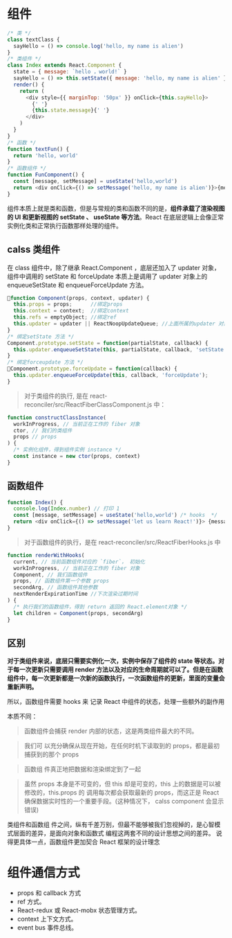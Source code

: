 # 组件

```js
/* 类 */
class textClass {
  sayHello = () => console.log('hello, my name is alien')
}
/* 类组件 */
class Index extends React.Component {
  state = { message: `hello ，world!` }
  sayHello = () => this.setState({ message: 'hello, my name is alien' })
  render() {
    return (
      <div style={{ marginTop: '50px' }} onClick={this.sayHello}>
        {' '}
        {this.state.message}{' '}
      </div>
    )
  }
}
/* 函数 */
function textFun() {
  return 'hello, world'
}
/* 函数组件 */
function FunComponent() {
  const [message, setMessage] = useState('hello,world')
  return <div onClick={() => setMessage('hello, my name is alien')}>{message}</div>
}
```

组件本质上就是类和函数，但是与常规的类和函数不同的是，**组件承载了渲染视图的 UI 和更新视图的 setState 、 useState 等方法**。React 在底层逻辑上会像正常实例化类和正常执行函数那样处理的组件。

## calss 类组件

在 class 组件中，除了继承 React.Component ，底层还加入了 updater 对象，组件中调用的 setState 和 forceUpdate 本质上是调用了 updater 对象上的 enqueueSetState 和 enqueueForceUpdate 方法。

```js
function Component(props, context, updater) {
  this.props = props;      //绑定props
  this.context = context;  //绑定context
  this.refs = emptyObject; //绑定ref
  this.updater = updater || ReactNoopUpdateQueue; //上面所属的updater 对象
}
/* 绑定setState 方法 */
Component.prototype.setState = function(partialState, callback) {
  this.updater.enqueueSetState(this, partialState, callback, 'setState');
}
/* 绑定forceupdate 方法 */
Component.prototype.forceUpdate = function(callback) {
  this.updater.enqueueForceUpdate(this, callback, 'forceUpdate');
}
```

> 对于类组件的执行, 是在 react-reconciler/src/ReactFiberClassComponent.js 中：

```js
function constructClassInstance(
  workInProgress, // 当前正在工作的 fiber 对象
  ctor, // 我们的类组件
  props // props
) {
  /* 实例化组件，得到组件实例 instance */
  const instance = new ctor(props, context)
}
```

## 函数组件

```js
function Index() {
  console.log(Index.number) // 打印 1
  const [message, setMessage] = useState('hello,world') /* hooks  */
  return <div onClick={() => setMessage('let us learn React!')}> {message} </div> /* 返回值 作为渲染ui */
}
```

> 对于函数组件的执行，是在 react-reconciler/src/ReactFiberHooks.js 中

```js
function renderWithHooks(
  current, // 当前函数组件对应的 `fiber`， 初始化
  workInProgress, // 当前正在工作的 fiber 对象
  Component, // 我们函数组件
  props, // 函数组件第一个参数 props
  secondArg, // 函数组件其他参数
  nextRenderExpirationTime //下次渲染过期时间
) {
  /* 执行我们的函数组件，得到 return 返回的 React.element对象 */
  let children = Component(props, secondArg)
}
```

## 区别

**对于类组件来说，底层只需要实例化一次，实例中保存了组件的 state 等状态。对于每一次更新只需要调用 render 方法以及对应的生命周期就可以了。但是在函数组件中，每一次更新都是一次新的函数执行，一次函数组件的更新，里面的变量会重新声明。**

所以，函数组件需要 hooks 来 记录 React 中组件的状态，处理一些额外的副作用

本质不同：

> 函数组件会捕获 render 内部的状态，这是两类组件最⼤的不同。

> 我们可 以充分确保从现在开始，在任何时机下读取到的 props，都是最初捕获到的那个 props

> 函数组 件真正地把数据和渲染绑定到了⼀起

> 虽然 props 本身是不可变的，但 this 却是可变的，this 上的数据是可以被修改的，this.props 的 调⽤每次都会获取最新的 props，⽽这正是 React 确保数据实时性的⼀个重要⼿段。(这种情况下， calss component 会显示错误)

类组件和函数组 件之间，纵有千差万别，但最不能够被我们忽视掉的，是⼼智模式层⾯的差异，是⾯向对象和函数式 编程这两套不同的设计思想之间的差异。 说得更具体⼀点，函数组件更加契合 React 框架的设计理念

# 组件通信方式

- props 和 callback 方式
- ref 方式。
- React-redux 或 React-mobx 状态管理方式。
- context 上下文方式。
- event bus 事件总线。
